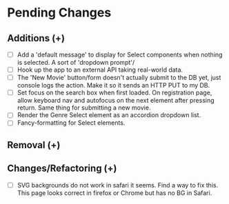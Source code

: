 # Pending Changes

## Additions (+)

- [ ] Add a 'default message' to display for Select components when nothing is selected. A sort of 'dropdown prompt'/
- [ ] Hook up the app to an external API taking real-world data.
- [ ] The 'New Movie' button/form doesn't actually submit to the DB yet, just console logs the action. Make it so it sends an HTTP PUT to my DB.
- [ ] Set focus on the search box when first loaded. On registration page, allow keyboard nav and autofocus on the next element after pressing return. Same thing for submitting a new movie.
- [ ] Render the Genre Select element as an accordion dropdown list.
- [ ] Fancy-formatting for Select elements.

## Removal (+)

## Changes/Refactoring (+)

- [ ] SVG backgrounds do not work in safari it seems. Find a way to fix this. This page looks correct in firefox or Chrome but has no BG in Safari.
